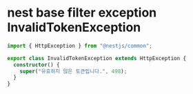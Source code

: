 # nest base filter exception InvalidTokenException

```ts
import { HttpException } from "@nestjs/common";

export class InvalidTokenException extends HttpException {
  constructor() {
    super("유효하지 않은 토큰입니다.", 498);
  }
}
```
